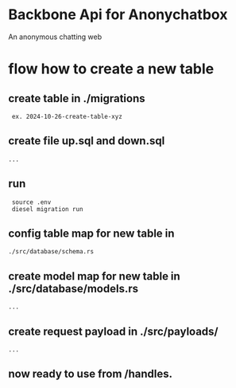 # Backbone Api for Anonychatbox 
An anonymous chatting web

# flow how to create a new table
## create table in ./migrations
     ex. 2024-10-26-create-table-xyz
## create file up.sql and down.sql
    ...
## run
     source .env
     diesel migration run
## config table map for new table in 
    ./src/database/schema.rs
## create model map for new table in ./src/database/models.rs
    ...
## create request payload in ./src/payloads/ 
    ...
## now ready to use from /handles.

